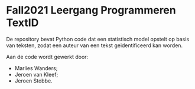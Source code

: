 # Fall2021 Leergang Programmeren TextID
De repository bevat Python code dat een statistisch model opstelt op basis van teksten, zodat een auteur van een tekst geidentificeerd kan worden.

Aan de code wordt gewerkt door:
- Marlies Wanders;
- Jeroen van Kleef;
- Jeroen Stobbe.